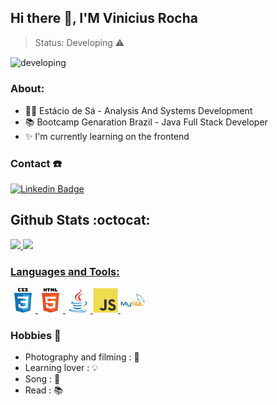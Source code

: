## Hi there 👋, I'M Vinicius Rocha
> Status: Developing ⚠️
<img align = "center" height="150rem" alt="developing" src="https://media.giphy.com/media/iIqmM5tTjmpOB9mpbn/giphy.gif"> 



### About: 
- 👩‍💻 Estácio de Sá - Analysis And Systems Development
- 📚 Bootcamp Genaration Brazil - Java Full Stack Developer 
- ✨ I'm currently learning on the frontend


### Contact :phone:	
[![Linkedin Badge](https://img.shields.io/badge/-LinkedIn-%230077B5?style=for-the-badge&logo=linkedin&logoColor=white/)](https://www.linkedin.com/in/rochaavinicius/)

## Github Stats :octocat:
  <div>
  <a href="https://github.com/Rocha-Vinicius">
  <img height="160em" src="https://github-readme-stats.vercel.app/api?username=Rocha-Vinicius&show_icons=true&theme=dracula&include_all_commits=true&count_private=true"/>
  <img height="160em" src="https://github-readme-stats.vercel.app/api/top-langs/?username=Rocha-Vinicius&layout=compact&langs_count=16&theme=dracula"/>
<div>

<h3 align="left">Languages and Tools:</h3>
<p align="left"> <a href="https://www.w3schools.com/css/" target="_blank"> <img src="https://raw.githubusercontent.com/devicons/devicon/master/icons/css3/css3-original-wordmark.svg" alt="css3" width="40" height="40"/> </a> <a href="https://www.w3.org/html/" target="_blank"> <img src="https://raw.githubusercontent.com/devicons/devicon/master/icons/html5/html5-original-wordmark.svg" alt="html5" width="40" height="40"/> </a> <a href="https://www.java.com" target="_blank"> <img src="https://raw.githubusercontent.com/devicons/devicon/master/icons/java/java-original.svg" alt="java" width="40" height="40"/> </a> <a href="https://developer.mozilla.org/en-US/docs/Web/JavaScript" target="_blank"> <img src="https://raw.githubusercontent.com/devicons/devicon/master/icons/javascript/javascript-original.svg" alt="javascript" width="40" height="40"/> </a> <a href="https://www.mysql.com/" target="_blank"> <img src="https://raw.githubusercontent.com/devicons/devicon/master/icons/mysql/mysql-original-wordmark.svg" alt="mysql" width="40" height="40"/> </a> </p>


### Hobbies :jack_o_lantern:
* Photography and filming : 🎥
* Learning lover : 💡
* Song : 🎸
* Read : 📚
